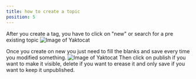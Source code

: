 ```yaml
---
title: how to create a topic
position: 5
---
```


After you create a tag, you have to click on "new" or search for a pre existing topic
![Image of Yaktocat](https://cldup.com/ZIAcJzRna3.png)

Once you create on new you just need to fill the blanks and save every time you modified something. 
![Image of Yaktocat](https://cldup.com/-hqq73eIEl.png)
Then click on publish if you want to make it visible, delete if you want to erease it and only save if you want to keep it 
unpublished.
